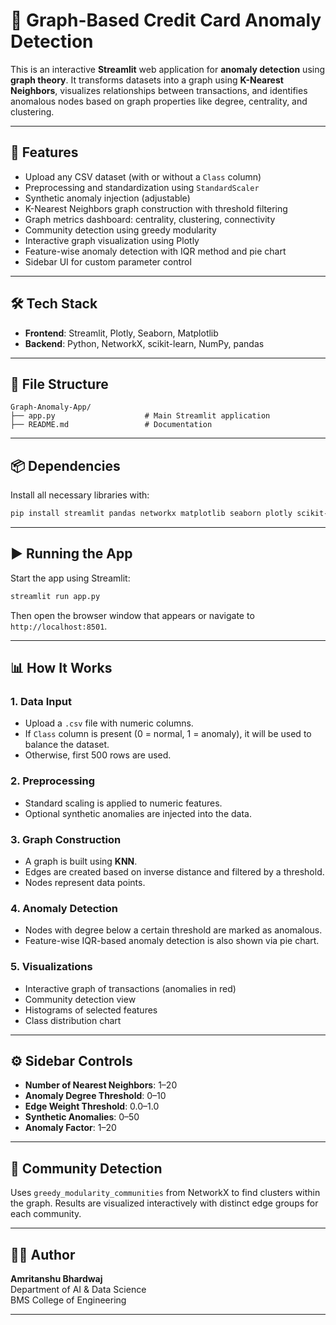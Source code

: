 # 🧠 Graph-Based Credit Card Anomaly Detection

This is an interactive **Streamlit** web application for **anomaly detection** using **graph theory**. It transforms datasets into a graph using **K-Nearest Neighbors**, visualizes relationships between transactions, and identifies anomalous nodes based on graph properties like degree, centrality, and clustering.

---

## 🚀 Features

- Upload any CSV dataset (with or without a `Class` column)
- Preprocessing and standardization using `StandardScaler`
- Synthetic anomaly injection (adjustable)
- K-Nearest Neighbors graph construction with threshold filtering
- Graph metrics dashboard: centrality, clustering, connectivity
- Community detection using greedy modularity
- Interactive graph visualization using Plotly
- Feature-wise anomaly detection with IQR method and pie chart
- Sidebar UI for custom parameter control

---

## 🛠️ Tech Stack

- **Frontend**: Streamlit, Plotly, Seaborn, Matplotlib
- **Backend**: Python, NetworkX, scikit-learn, NumPy, pandas

---

## 📁 File Structure

```
Graph-Anomaly-App/
├── app.py                    # Main Streamlit application
├── README.md                 # Documentation
```

---

## 📦 Dependencies

Install all necessary libraries with:

```bash
pip install streamlit pandas networkx matplotlib seaborn plotly scikit-learn numpy
```

---

## ▶️ Running the App

Start the app using Streamlit:

```bash
streamlit run app.py
```

Then open the browser window that appears or navigate to `http://localhost:8501`.

---

## 📊 How It Works

### 1. **Data Input**
- Upload a `.csv` file with numeric columns.
- If `Class` column is present (0 = normal, 1 = anomaly), it will be used to balance the dataset.
- Otherwise, first 500 rows are used.

### 2. **Preprocessing**
- Standard scaling is applied to numeric features.
- Optional synthetic anomalies are injected into the data.

### 3. **Graph Construction**
- A graph is built using **KNN**.
- Edges are created based on inverse distance and filtered by a threshold.
- Nodes represent data points.

### 4. **Anomaly Detection**
- Nodes with degree below a certain threshold are marked as anomalous.
- Feature-wise IQR-based anomaly detection is also shown via pie chart.

### 5. **Visualizations**
- Interactive graph of transactions (anomalies in red)
- Community detection view
- Histograms of selected features
- Class distribution chart

---

## ⚙️ Sidebar Controls

- **Number of Nearest Neighbors**: 1–20
- **Anomaly Degree Threshold**: 0–10
- **Edge Weight Threshold**: 0.0–1.0
- **Synthetic Anomalies**: 0–50
- **Anomaly Factor**: 1–20

---

## 🧠 Community Detection

Uses `greedy_modularity_communities` from NetworkX to find clusters within the graph. Results are visualized interactively with distinct edge groups for each community.

---

## 🧑‍💻 Author

**Amritanshu Bhardwaj**  
Department of AI & Data Science  
BMS College of Engineering

---

